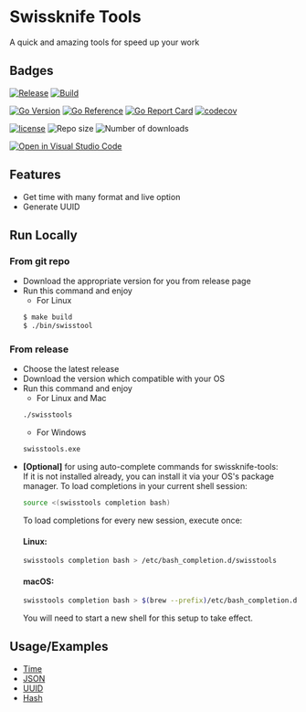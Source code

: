 
# Swissknife Tools

A quick and amazing tools for speed up your work

## Badges

[![Release](https://github.com/beemensameh/swissknife-tools/actions/workflows/release.yml/badge.svg)](https://github.com/beemensameh/swissknife-tools/actions/workflows/release.yml)
[![Build](https://github.com/beemensameh/swissknife-tools/actions/workflows/go-ci.yml/badge.svg)](https://github.com/beemensameh/swissknife-tools/actions/workflows/go-ci.yml)

[![Go Version](https://img.shields.io/github/go-mod/go-version/beemensameh/swissknife-tools?logo=go)](https://go.dev/)
[![Go Reference](https://pkg.go.dev/badge/github.com/beemensameh/swissknife-tools.svg)](https://pkg.go.dev/github.com/beemensameh/swissknife-tools)
[![Go Report Card](https://goreportcard.com/badge/github.com/beemensameh/swissknife-tools)](https://goreportcard.com/report/github.com/beemensameh/swissknife-tools)
[![codecov](https://codecov.io/gh/beemensameh/swissknife-tools/branch/main/graph/badge.svg)](https://codecov.io/gh/vektra/mockery)

[![license](https://img.shields.io/github/license/beemensameh/swissknife-tools)](https://github.com/beemensameh/swissknife-tools/blob/main/LICENCE)
![Repo size](https://img.shields.io/github/repo-size/beemensameh/swissknife-tools)
![Number of downloads](https://img.shields.io/github/downloads/beemensameh/swissknife-tools/total)

[![Open in Visual Studio Code](https://img.shields.io/badge/-Open%20in%20Visual%20Studio%20Code-2365cb?logo=visualstudiocode&labelColor=2d2b32&logoColor=007acc)](https://github.dev/beemensameh/swissknife-tools)

## Features

- Get time with many format and live option
- Generate UUID

## Run Locally

### From git repo
- Download the appropriate version for you from release page
- Run this command and enjoy
    - For Linux
    ```sh
    $ make build
    $ ./bin/swisstool
    ```

### From release
- Choose the latest release
- Download the version which compatible with your OS
- Run this command and enjoy
    - For Linux and Mac
    ```sh
    ./swisstools
    ```
    - For Windows
    ```sh
    swisstools.exe
    ```
- **[Optional]** for using auto-complete commands for swissknife-tools:<br>
    If it is not installed already, you can install it via your OS's package manager.
    To load completions in your current shell session:
    ```sh
    source <(swisstools completion bash)
    ```
    To load completions for every new session, execute once:
    #### Linux:
    ```sh
    swisstools completion bash > /etc/bash_completion.d/swisstools
    ```
    #### macOS:
    ```sh
    swisstools completion bash > $(brew --prefix)/etc/bash_completion.d/swisstools
    ```
    You will need to start a new shell for this setup to take effect.

## Usage/Examples

* [Time](./docs/time.md)
* [JSON](./docs/json.md)
* [UUID](./docs/uuid.md)
* [Hash](./docs/hash.md)
